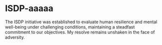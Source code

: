 # ISDP-aaaaa

The ISDP initiative was established to evaluate human resilience and mental well-being under challenging conditions, maintaining a steadfast commitment to our objectives. My resolve remains unshaken in the face of adversity.
